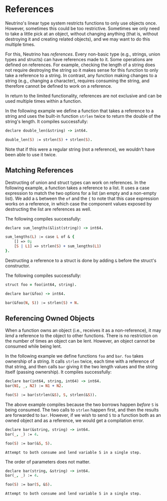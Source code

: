 # References

Neutrino's linear type system restricts functions to only use objects once. However, sometimes this could be too restrictive. Sometimes we only need to take a little pick at an object, without changing anything (that is, without destroying it and creating related objects), and we may want to do this multiple times.

For this, Neutrino has _references_. Every non-basic type (e.g., strings, union types and structs) can have references made to it. Some operations are defined on references. For example, checking the length of a string does not require destroying the string so it makes sense for this function to only take a reference to a string. In contrast, any function making changes to a string (e.g., changing a character), requires consuming the string, and therefore cannot be defined to work on a reference.

In return to the limited functionality, references are not exclusive and can be used multiple times within a function.

In the following example we define a function that takes a reference to a string and uses the built-in function `strlen` twice to return the double of the string's length. It compiles successfully:

```prolog
declare double_len(&string) -> int64.

double_len(S) := strlen(S) + strlen(S).
```

Note that if this were a regular string (not a reference), we wouldn't have been able to use it twice.

## Matching References

Destructing of union and struct types can work on references. In the following example, a function takes a reference to a list. It uses a case expression to match the two options for a list (an empty and a non-empty list). We add a `&` between the `of` and the `{` to note that this case expression works on a reference, in which case the component values exposed by destructing the list are references as well.

The following compiles successfully:

```prolog
declare sum_lengths(&list(string)) -> int64.

sum_lengths(L) := case L of & {
    [] => 0;
    [S | L1] => strlen(S) + sum_lengths(L1)
}.
```

Destructing a reference to a struct is done by adding `&` before the struct's constructor.

The following compiles successfully:

```prolog
struct foo = foo(int64, string).

declare bar(&foo) -> int64.

bar(&foo(N, S)) := strlen(S) + N.
```

## Referencing Owned Objects

When a function owns an object (i.e., receives it as a non-reference), it may _lend_ a reference to the object to other functions. There is no restriction on the number of times an object can be lent. However, an object cannot be consumed while being lent.

In the following example we define functions `foo` and `bar`. `foo` takes ownership of a string. It calls `strlen` twice, each time with a reference of that string, and then calls `bar` giving it the two length values and the string itself (passing ownership). It compiles successfully:

```prolog
declare bar(int64, string, int64) -> int64.
bar(N1, _, N2) := N1 + N2.

foo(S) := bar(strlen(&S), S, strlen(&S)).
```

The above example compiles because the two borrows happen _before_ `S` is being consumed. The two calls to `strlen` happen first, and then the results are forwarded to `bar`. However, if we wish to send `S` to a function both as an owned object and as a reference, we would get a compilation error.

```prolog
declare bar(&string, string) -> int64.
bar(_, _) := 4.

foo(S) := bar(&S, S).
```

```error
Attempt to both consume and lend variable S in a single step.
```

The order of parameters does not matter.

```prolog
declare bar(string, &string) -> int64.
bar(_, _) := 4.

foo(S) := bar(S, &S).
```

```error
Attempt to both consume and lend variable S in a single step.
```
